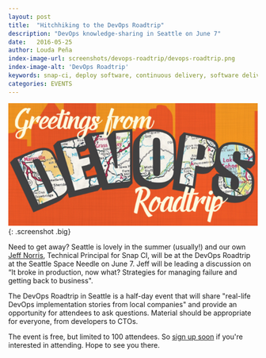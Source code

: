 ```yaml
---
layout: post
title:  "Hitchhiking to the DevOps Roadtrip"
description: "DevOps knowledge-sharing in Seattle on June 7"
date:   2016-05-25
author: Louda Peña
index-image-url: screenshots/devops-roadtrip/devops-roadtrip.png
index-image-alt: 'DevOps Roadtrip'
keywords: snap-ci, deploy software, continuous delivery, software delivery, continuous integration, devops, victorops, devops roadtrip
categories: EVENTS
---
```



![DevOps Roadtrip](/assets/images/screenshots/devops-roadtrip/devops-roadtrip.png){: .screenshot .big}


Need to get away? Seattle is lovely in the summer (usually!) and our own [Jeff  Norris](https://blog.snap-ci.com/authors/jeff-norris/), Technical Principal for Snap CI, will be at the DevOps Roadtrip at the Seattle Space Needle on June 7. Jeff will be leading a discussion on “It broke in production, now what? Strategies for managing failure and getting back to business".

The DevOps Roadtrip in Seattle is a half-day event that will share "real-life DevOps implementation stories from local companies" and provide an opportunity for attendees to ask questions. Material should be appropriate for everyone, from developers to CTOs.

The event is free, but limited to 100 attendees. So [sign up soon](http://bit.ly/250fd4F) if you're interested in attending. Hope to see you there.
